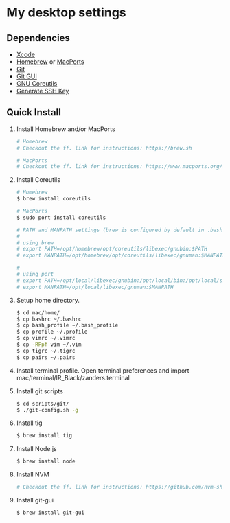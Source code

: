 My desktop settings
===================

## Dependencies

* [Xcode](https://developer.apple.com/xcode/)
* [Homebrew](https://brew.sh/) or [MacPorts](https://www.macports.org/)
* [Git](https://git-scm.com/)
* [Git GUI](https://git-scm.com/docs/git-gui)
* [GNU Coreutils](http://www.gnu.org/software/coreutils/coreutils.html)
* [Generate SSH Key](https://help.github.com/articles/generating-a-new-ssh-key-and-adding-it-to-the-ssh-agent/)


## Quick Install

1. Install Homebrew and/or MacPorts

   ```sh
   # Homebrew
   # Checkout the ff. link for instructions: https://brew.sh

   # MacPorts
   # Checkout the ff. link for instructions: https://www.macports.org/install.php
   ```

2. Install Coreutils

   ```sh
   # Homebrew
   $ brew install coreutils

   # MacPorts
   $ sudo port install coreutils

   # PATH and MANPATH settings (brew is configured by default in .bashrc)
   #
   # using brew
   # export PATH=/opt/homebrew/opt/coreutils/libexec/gnubin:$PATH
   # export MANPATH=/opt/homebrew/opt/coreutils/libexec/gnuman:$MANPATH

   #
   # using port
   # export PATH=/opt/local/libexec/gnubin:/opt/local/bin:/opt/local/sbin:$PATH
   # export MANPATH=/opt/local/libexec/gnuman:$MANPATH
   ```

3. Setup home directory.

   ```sh
   $ cd mac/home/
   $ cp bashrc ~/.bashrc
   $ cp bash_profile ~/.bash_profile
   $ cp profile ~/.profile
   $ cp vimrc ~/.vimrc
   $ cp -RPpf vim ~/.vim
   $ cp tigrc ~/.tigrc
   $ cp pairs ~/.pairs
   ```
   
4. Install terminal profile.
   Open terminal preferences and import mac/terminal/IR_Black/zanders.terminal

5. Install git scripts

   ```sh
   $ cd scripts/git/
   $ ./git-config.sh -g
   ```

6. Install tig

   ```sh
   $ brew install tig
   ```

7. Install Node.js

   ```sh
   $ brew install node
   ```

8. Install NVM

   ```sh
   # Checkout the ff. link for instructions: https://github.com/nvm-sh/nvm
   ```

9. Install git-gui

   ```sh
   $ brew install git-gui
   ```
